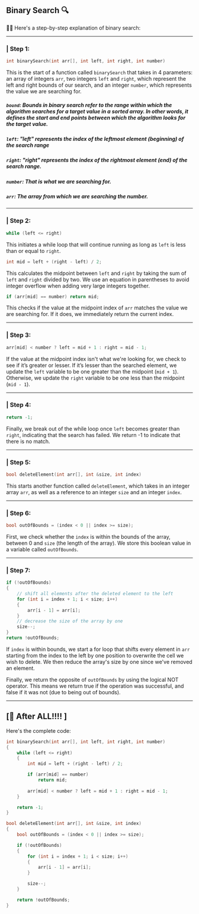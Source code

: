
Binary Search 🔍
-------

👨‍💻 Here's a step-by-step explanation of binary search:

---

### | Step 1:


```C++
int binarySearch(int arr[], int left, int right, int number)
```

This is the start of a function called `binarySearch` that takes in 4 parameters: an array of integers `arr`, two integers `left` and `right`, which represent the left and right bounds of our search, and an integer `number`, which represents the value we are searching for.
##### `bound`: Bounds in binary search refer to the range within which the algorithm searches for a target value in a sorted array. In other words, it defines the start and end points between which the algorithm looks for the target value.
##### `left`:  "left" represents the index of the leftmost element (beginning) of the search range
##### `right`:  "right" represents the index of the rightmost element (end) of the search range.
##### `number`:  That is what we are searching for.
##### `arr`:  The array from which we are searching the number.
---

### | Step 2:
```C++
while (left <= right)
```

This initiates a while loop that will continue running as long as `left` is less than or equal to `right`.

```C++
int mid = left + (right - left) / 2;
```

This calculates the midpoint between `left` and `right` by taking the sum of `left` and `right` divided by two. We use an equation in parentheses to avoid integer overflow when adding very large integers together.

```C++
if (arr[mid] == number) return mid;
```

This checks if the value at the midpoint index of `arr` matches the value we are searching for. If it does, we immediately return the current index.

---

### | Step 3:
```C++
arr[mid] < number ? left = mid + 1 : right = mid - 1;
```

If the value at the midpoint index isn't what we're looking for, we check to see if it’s greater or lesser. If it’s lesser than the searched element, we update the `left` variable to be one greater than the midpoint (`mid + 1`). Otherwise, we update the `right` variable to be one less than the midpoint (`mid - 1`).

---

### | Step 4:
```C++
return -1;
```

Finally, we break out of the while loop once `left` becomes greater than `right`, indicating that the search has failed. We return -1 to indicate that there is no match.

---

### | Step 5:

```C++
bool deleteElement(int arr[], int &size, int index)
```

This starts another function called `deleteElement`, which takes in an integer array `arr`, as well as a reference to an integer `size` and an integer `index`.

---

### | Step 6:

```C++
bool outOfBounds = (index < 0 || index >= size);
```

First, we check whether the `index` is within the bounds of the array, between 0 and `size` (the length of the array). We store this boolean value in a variable called `outOfBounds`.

---

### | Step 7:

```C++
if (!outOfBounds)
{
    // shift all elements after the deleted element to the left
    for (int i = index + 1; i < size; i++)
    {
        arr[i - 1] = arr[i];
    }
    // decrease the size of the array by one
    size--;
}
return !outOfBounds;
```

If `index` is within bounds, we start a for loop that shifts every element in `arr` starting from the index to the left by one position to overwrite the cell we wish to delete. We then reduce the array's size by one since we've removed an element.

Finally, we return the opposite of `outOfBounds` by using the logical NOT operator. This means we return true if the operation was successful, and false if it was not (due to being out of bounds).

---

## [🧐 After ALL!!!! ]

Here's the complete code:


```C++
int binarySearch(int arr[], int left, int right, int number)
{
    while (left <= right)
    {
        int mid = left + (right - left) / 2;

        if (arr[mid] == number) 
            return mid;
        
        arr[mid] < number ? left = mid + 1 : right = mid - 1;
    }

    return -1;
}

bool deleteElement(int arr[], int &size, int index)
{
    bool outOfBounds = (index < 0 || index >= size);

    if (!outOfBounds)
    {
        for (int i = index + 1; i < size; i++)
        {
            arr[i - 1] = arr[i];
        }

        size--;
    }

    return !outOfBounds;
}
```